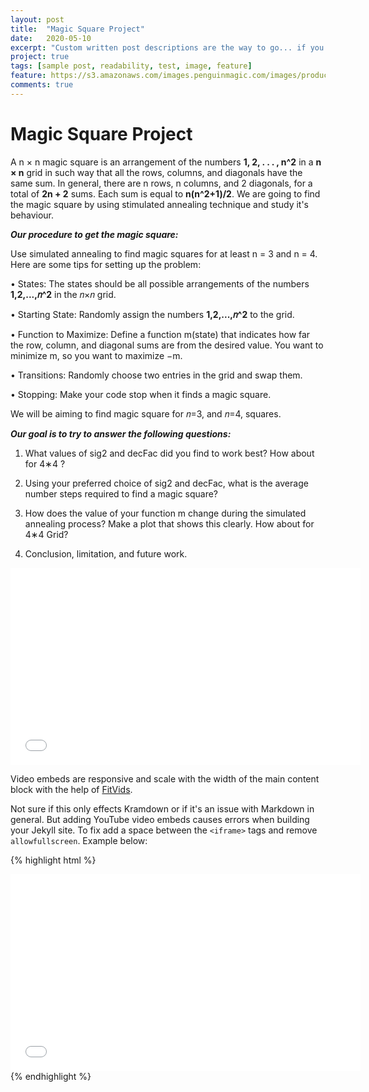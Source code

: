 ```yaml
---
layout: post
title:  "Magic Square Project"
date:   2020-05-10
excerpt: "Custom written post descriptions are the way to go... if you're not lazy."
project: true
tags: [sample post, readability, test, image, feature]
feature: https://s3.amazonaws.com/images.penguinmagic.com/images/products/original/16578a-5cacf03e85a00.png
comments: true
---
```


# Magic Square Project
A n × n magic square is an arrangement of the numbers **1, 2, . . . , n^2** in a **n × n** grid in such way
that all the rows, columns, and diagonals have the same sum.
In general, there are n rows, n columns, and
2 diagonals, for a total of **2n + 2** sums. Each sum is equal to **n(n^2+1)/2**. 
We are going to find the magic square by using stimulated annealing technique and study it's behaviour.

***Our procedure to get the magic square:***

Use simulated annealing to find magic squares for at least n = 3 and n = 4. Here are some tips for setting up the problem:

• States: The states should be all possible arrangements of the numbers  **1,2,...,𝑛^2**  in the  𝑛×𝑛  grid.

• Starting State: Randomly assign the numbers  **1,2,...,𝑛^2**  to the grid.

• Function to Maximize: Define a function m(state) that indicates how far the row, column, and diagonal sums are from the desired value. You want to minimize m, so you want to maximize −m.

• Transitions: Randomly choose two entries in the grid and swap them.

• Stopping: Make your code stop when it finds a magic square.

We will be aiming to find magic square for 𝑛=3, and 𝑛=4, squares.

***Our goal is to try to answer the following questions:***

1) What values of sig2 and decFac did you find to work best? How about for  4∗4 ?

2) Using your preferred choice of sig2 and decFac, what is the average number steps required to find a magic square?

3) How does the value of your function m change during the simulated annealing process? Make a plot that shows this clearly. How about for  4∗4  Grid?

4) Conclusion, limitation, and future work. 

<iframe width="560" height="315" src="//www.youtube.com/watch?v=Sublqdi5XlU" frameborder="0"> </iframe>

Video embeds are responsive and scale with the width of the main content block with the help of [FitVids](http://fitvidsjs.com/).

Not sure if this only effects Kramdown or if it's an issue with Markdown in general. But adding YouTube video embeds causes errors when building your Jekyll site. To fix add a space between the `<iframe>` tags and remove `allowfullscreen`. Example below:

{% highlight html %}
<iframe width="560" height="315" src="//www.youtube.com/embed/SU3kYxJmWuQ" frameborder="0"> </iframe>
{% endhighlight %}
